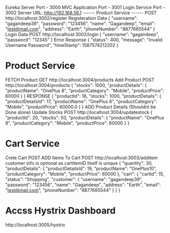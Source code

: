 Eureka Server Port - 3000
MVC Application Port - 3001
Login Service Port - 3002
Server URL: http://192.168.56.1
------ Product Service ------
POST http://localhost:3002/register
Registeration Data
{
"username": "gagandeep39",
"password": "123456",
"name": "Gagandeep",
"email": "test@mail.com",
"address": "Earth",
"phoneNumber": "8877665544"
}
Login Data
POST http://localhost:3002/login
{
"username": "gagandeep",
"password": "12345"
}
Error Response
{
"status": 400,
"message": "Invalid Username Password",
"timeStamp": 1587574212202
}
# Product Service 
FETCH Product
GET http://localhost:3004/products
Add Product
POST http://localhost:3004/products
{
"stocks": 1000,
"productDetails": {
"productName": "OnePlus 8",
"productCategory": "Mobile",
"productPrice": 60000
}
}
RESPONSE
{
"productId": 18,
"stocks": 1000,
"productDetails": {
"productDetailsId": 17,
"productName": "OnePlus 8",
"productCategory": "Mobile",
"productPrice": 60000.0
}
}
ADD Product Details (Shouldnt be Done alone)
Update Stocks
POST http://localhost:3004/updatestock
{
"productId": 20,
"stocks": 50,
"productDetails": {
"productName": "OnePlus 8",
"productCategory": "Mobile",
"productPrice": 60000
}
}



# Cart Service 
Crete Cart 
POST 
ADD Items To Cart
POST http://localhost:3003/additem
customer info is optional as cartitemID itself is unique
{
    "quantity": 30,
    "productDetails": {
        "productDetailsId": 19,
        "productName": "OnePlus10",
        "productCategory": "Mobile",
        "productPrice": 60000
    },
    "cart": {
        "cartId": 15,
        "status": "Shopping",
        "customer": {
            "username": "gagandeep39",
            "password": "123456",
            "name": "Gagandeep",
            "address": "Earth",
            "email": "test@mail.com",
            "phoneNumber": "8877665544"
        }
    }
}





# Accss Hystrix Dashboard
http://localhost:3005/hystrix